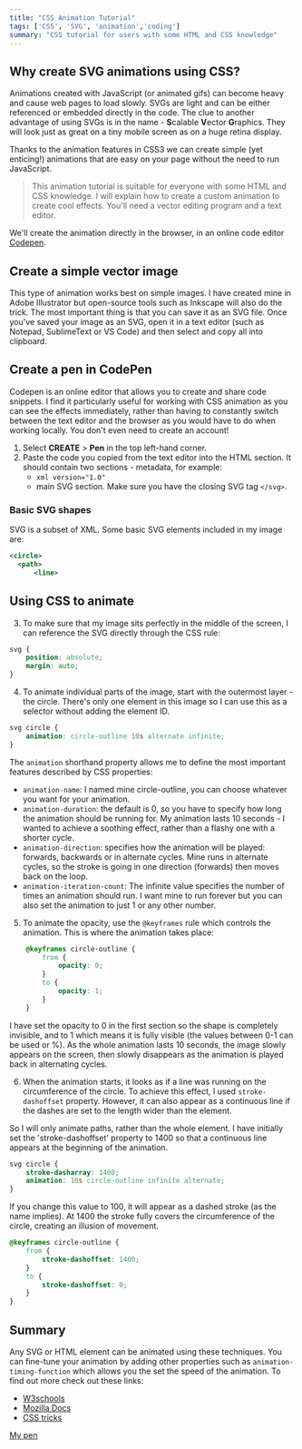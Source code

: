 ```yaml
---
title: "CSS Animation Tutorial"
tags: ['CSS', 'SVG', 'animation','coding']
summary: "CSS tutorial for users with some HTML and CSS knowledge"
---
```


## Why create SVG animations using CSS?

Animations created with JavaScript (or animated gifs) can become heavy and cause web pages to load slowly. 
SVGs are light and can be either referenced or embedded directly in the code. The clue to another advantage of using SVGs is in the name - **S**calable **V**ector **G**raphics. 
They will look just as great on a tiny mobile screen as on a huge retina display.

Thanks to the animation features in CSS3 we can create simple (yet enticing!) animations that are easy on your page without the need to run JavaScript.

> This animation tutorial is suitable for everyone with some HTML and CSS knowledge. 
> I will explain how to create a custom animation to create cool effects.
> You'll need a vector editing program and a text editor. 
 
We'll create the animation directly in the browser, in an online code editor [Codepen](https://codepen.io/).

## Create a simple vector image

This type of animation works best on simple images. I have created mine in Adobe Illustrator but open-source tools such as Inkscape will also do the trick. 
The most important thing is that you can save it as an SVG file.
Once you've saved your image as an SVG, open it in a text editor (such as Notepad, SublimeText or VS Code) and then select and copy all into clipboard.

## Create a pen in CodePen

Codepen is an online editor that allows you to create and share code snippets. I find it particularly useful for working with CSS animation as you can see the effects immediately, rather than having to constantly switch between the text editor and the browser as you would have to do when working locally. 
You don't even need to create an account! 

1. Select **CREATE** > **Pen** in the top left-hand corner.
2. Paste the code you copied from the text editor into the HTML section. 
    It should contain two sections - metadata, for example:
    - `xml version="1.0"`
    - main SVG section. Make sure you have the closing SVG tag `</svg>`.

### Basic SVG shapes

SVG is a subset of XML. Some basic SVG elements included in my image are:

  ```xml
<circle>
	<path>
		<line>
   ```

## Using CSS to animate

3. To make sure that my image sits perfectly in the middle of the screen, I can reference the SVG directly through the CSS rule:

```css
svg {
    position: absolute;
    margin: auto;
}
```

4. To animate individual parts of the image, start with the outermost layer - the circle. There's only one element in this image so I can use this as a selector without adding the element ID.

```css
svg circle {
    animation: circle-outline 10s alternate infinite;
}

```

The `animation` shorthand property allows me to define the most important features described by CSS properties:
- `animation-name`: 
    I named mine circle-outline, you can choose whatever you want for your animation.
- `animation-duration`: 
    the default is 0, so you have to specify how long the animation should be running for. 
    My animation lasts 10 seconds - I wanted to achieve a soothing effect, rather than a flashy one with a shorter cycle. 
- `animation-direction`: 
    specifies how the animation will be played: forwards, backwards or in alternate cycles. Mine runs in alternate cycles, so the stroke is going in one direction (forwards) then moves back on the loop.
- `animation-iteration-count`: 
    The infinite value specifies the number of times an animation should run. I want mine to run forever but you can also set the animation to just 1 or any other number.

5. To animate the opacity, use the `@keyframes` rule which controls the animation. 
This is where the animation takes place:

```css 
    @keyframes circle-outline {
        from {
            opacity: 0;
        }
        to {
            opacity: 1;
        }
    }
```

I have set the opacity to 0 in the first section so the shape is completely invisible, and to 1 which means it is fully visible (the values between 0-1 can be used or %). As the whole animation lasts 10 seconds, the image slowly appears on the screen, then slowly disappears as the animation is played back in alternating cycles.

6. When the animation starts, it looks as if a line was running on the circumference of the circle. To achieve this effect, I used `stroke-dashoffset` property. 
However, it can also appear as a continuous line if the dashes are set to the length wider than the element. 

So I will only animate paths, rather than the whole element.  I have initially set the 'stroke-dashoffset' property to 1400 so that a continuous line appears at the beginning of the animation.

```css
svg circle {
    stroke-dasharray: 1400;
    animation: 10s circle-outline infinite alternate;
}
```

If you change this value to 100, it will appear as a dashed stroke (as the name implies). At 1400 the stroke fully covers the circumference of the circle, creating an illusion of movement.

```css
@keyframes circle-outline {
    from {
        stroke-dashoffset: 1400;
    }
    to {
        stroke-dashoffset: 0;
    }
}
```

## Summary

Any SVG or HTML element can be animated using these techniques. You can fine-tune your animation by adding other properties such as `animation-timing-function` which allows you the set the speed of the animation. 
To find out more check out these links:
- [W3schools](https://www.w3schools.com/css/css3_animations.asp)
- [Mozilla Docs](https://developer.mozilla.org/en-US/docs/Web/CSS/CSS_Animations/Using_CSS_animations)
- [CSS tricks](https://css-tricks.com/almanac/properties/a/animation/)

[My pen](https://codepen.io/anka/pen/pJROva)